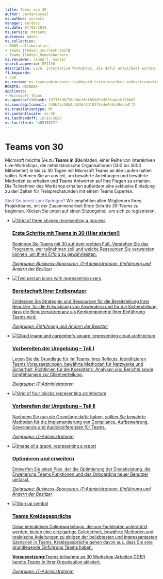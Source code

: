 ```yaml
---
title: Teams von 30
author: SerdarSoysal
ms.author: serdars
manager: serdars
ms.date: 07/01/2019
ms.service: msteams
audience: admin
ms.collection:
- M365-collaboration
- Teams_ITAdmin_JourneyFromSfB
- Teams_ITAdmin_RemoteWorkers
ms.reviewer: landerl, nsuter
search.appverid: MET150
description: Live, interaktive Workshops, die dafür entwickelt wurden, Ihnen in nur 30 Tagen den Microsoft Teams zu geben.
f1.keywords:
- CSH
ms.custom: ms.teamsadmincenter.dashboard.trainingvideos.enduserteamstraining
ROBOTS: NOINDEX
appliesto:
- Microsoft Teams
ms.openlocfilehash: f87375db770db8ef6df85989dd228a4ccb376b02
ms.sourcegitcommit: 4d6bf5c58b2c553dc1df8375ede4a9cb9eaadff2
ms.translationtype: MT
ms.contentlocale: de-DE
ms.lasthandoff: 10/16/2020
ms.locfileid: "48515872"
---
```

# <a name="teams-in-30"></a>Teams von 30
<div id="main" class="v2">
    <div class="container">
        <p>Microsoft möchte Sie zu <strong>Teams in 30</strong>einladen, einer Reihe von interaktiven Live-Workshops, die mittelständische Organisationen (500 bis 5000 Mitarbeiter) in bis zu 30 Tagen mit Microsoft Teams an den Laufen halten sollen. Nehmen Sie an uns teil, um bewährte Anleitungen und bewährte Methoden zu erhalten und Teams Antworten auf Ihre Fragen zu erhalten. Die Teilnehmer des Workshop erhalten außerdem eine exklusive Einladung zu den Zeiten für Freisprechstunden mit einem Teams Experten.
           <p><font color="#6264A7">Sind Sie bereit zum Springen?</font> Wir empfehlen allen Mitgliedern Ihres Projektteams, mit der Zusammenarbeit Erste Schritte <i>30-Teams zu</i> beginnen. Klicken Sie unten auf einen Sitzungstitel, um sich zu registrieren.
 <ul id="home-all" class="panelContent cardsF cols cols2">        
    <li>
        <a href="https://aka.ms/GetstartedT30"target="_blank">
        <div class="cardSize">
            <div class="cardPadding">
                <div class="card">
                    <div class="cardImageOuter">
                        <div class="cardImage">
                            <img src="./media/process-flow-teams.svg"  alt="Grid of three shapes representing a process" />
                        </div>
                    </div>
                    <div class="cardText">
                        <h3>Erste Schritte mit Teams in 30 (Hier starten!)</h3>
                        <P>Beginnen Sie Teams mit 30 auf dem rechten Fuß. Verstehen Sie das Programm, wer teilnehmen soll und welche Ressourcen Sie verwenden können, um Ihren Erfolg zu gewährleisten.</P>
                        <p><i>Zielgruppe: Business-Sponsoren, IT-Administratoren, Einführung und Ändern der Besitzer</i></p>
                    </div>
                </div>
            </div>
        </div>
        </a>
    </li>
   <li>
        <a href="https://aka.ms/ReadyendusersT30"target="_blank"">
        <div class="cardSize">
            <div class="cardPadding">
                <div class="card">
                    <div class="cardImageOuter">
                        <div class="cardImage">
                            <img src="./media/users-people.svg"  alt="Two person icons with representing users" />
                        </div>
                    </div>
                    <div class="cardText">
                        <h3>Bereitschaft Ihrer Endbenutzer</h3>
                    <p>Entdecken Sie Strategien und Ressourcen für die Bereitstellung Ihrer Benutzer, für die Entwicklung von Anwendern und für die Sicherstellung, dass die Benutzerakzeptanz als Kernkomponente Ihrer Einführung Teams wird.</p><p><i>Zielgruppe: Einführung und Ändern der Besitzer</i></p>
                    </div>
                </div>
            </div>
        </div>
        </a>
    </li>
        <li> 
        <a href="https://aka.ms/Preparepart1T30"target="_blank"">
        <div class="cardSize">
            <div class="cardPadding">
                <div class="card">
                    <div class="cardImageOuter">
                        <div class="cardImage">
                            <img src="./media/cloud-architecture2.svg"  alt="Cloud image and carpenter's square, representing cloud architecture" />
                        </div>
                    </div>
                    <div class="cardText">
                    <h3>Vorbereiten der Umgebung – Teil I</h3>
                    <p>Legen Sie die Grundlage für ihr Teams Ihres Rollouts. Identifizieren Teams Voraussetzungen, bewährte Methoden für Netzwerke und Sicherheit, Richtlinien für die Koexistenz, Analysen und Berichte sowie Empfehlungen zur Clientverteilung.</p><p><i>Zielgruppe: IT-Administratoren</i></p>
</div>
                </div>
            </div>
        </div>
        </a>
    </li> <li>
        <a href="https://aka.ms/Preparepart2T30"target="_blank"">
        <div class="cardSize">
            <div class="cardPadding">
                <div class="card">
                    <div class="cardImageOuter">
                        <div class="cardImage">
                            <img src="./media/blocks-teams.svg"  alt="Grid of four blocks representing architecture" />
                        </div>
                    </div>
                    <div class="cardText">
                        <h3>Vorbereiten der Umgebung – Teil II</h3>
                    <p>Nachdem Sie nun die Grundlage dafür haben, sollten Sie bewährte Methoden für die Implementierung von Compliance, Aufbewahrung, Governance und Audiokonferenzen für Teams.</p><p><i>Zielgruppe: IT-Administratoren</i></p>
                    </div>
                </div>
            </div>
        </div>
        </a>
    </li> 
 <li>
        <a href="https://aka.ms/OptimizeexpandT30"target="_blank"">
        <div class="cardSize">
            <div class="cardPadding">
                <div class="card">
                    <div class="cardImageOuter">
                        <div class="cardImage">
                            <img src="./media/trend-graph-teams.svg"  alt="Image of a graph, representing a report" />
                        </div>
                    </div>
                    <div class="cardText">
                    <h3>Optimieren und erweitern</h3>
                    <p>Entwerfen Sie einen Plan, der die Optimierung der Dienstleistung, die Erweiterung Teams Funktionen und das Onboarding neuer Benutzer umfasst.</p>
                    <p><i>Zielgruppe: Business-Sponsoren, IT-Administratoren, Einführung und Ändern der Besitzer</i></p>
                    </div>
                </div>
            </div>
        </div>
        </a>
    </li>
   <li>
        <a href="https://aka.ms/TeamsChalkTalks"target="_blank"">
        <div class="cardSize">
            <div class="cardPadding">
                <div class="card">
                    <div class="cardImageOuter">
                        <div class="cardImage">
                            <img src="./media/sign-up-teams.svg"  alt="Sign up symbol" />
                        </div>
                    </div>
                    <div class="cardText">
                    <h3>Teams Kreidegespräche</h3>
                    <p>Diese interaktiven Onlineworkshops, die von Fachleuten unterstützt werden, bieten eine einzigartige Gelegenheit, bewährte Methoden und praktische Anleitungen zu einigen der beliebtesten und interessantesten Szenarien in Teams. Kreidegespräche gehen davon aus, dass Sie eine grundlegende Einführung Teams haben.</p>
                    <p><strong>Voraussetzung:</strong>Teams teilnahme an 30 Workshop-Arbeiten ODER bereits Teams In Ihrer Organisation aktiviert.</p>
                    <p><i>Zielgruppe: IT-Administratoren</i></p>
                    </div>
                </div>
            </div>
        </div>
        </a>
    </li>    
</ul>
